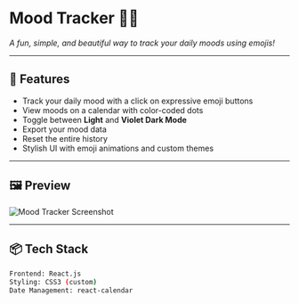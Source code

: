 # Mood Tracker 🧠💖  
*A fun, simple, and beautiful way to track your daily moods using emojis!*

---

## 🚀 Features

- Track your daily mood with a click on expressive emoji buttons  
- View moods on a calendar with color-coded dots  
- Toggle between **Light** and **Violet Dark Mode**  
- Export your mood data  
- Reset the entire history  
- Stylish UI with emoji animations and custom themes  

---

## 🖼️ Preview

![Mood Tracker Screenshot](https://your-screenshot-url.com) 

---

## 📦 Tech Stack

```bash
Frontend: React.js  
Styling: CSS3 (custom)  
Date Management: react-calendar  
